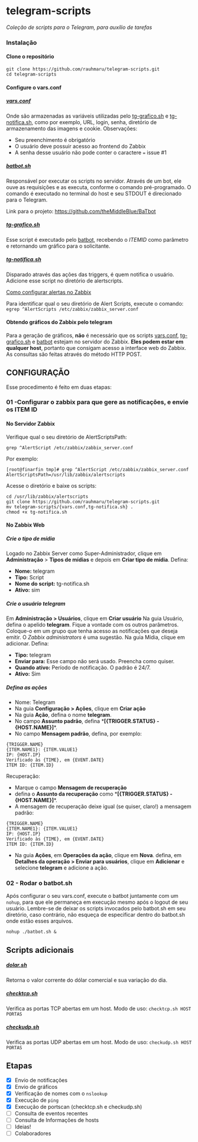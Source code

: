 # telegram-scripts

_Coleção de scripts para o Telegram, para auxílio de tarefas_

### Instalação
#### Clone o repositório
```
git clone https://github.com/rauhmaru/telegram-scripts.git
cd telegram-scripts
```
#### Configure o vars.conf

##### [vars.conf](vars.conf)
Onde são armazenadas as variáveis utilizadas pelo [tg-grafico.sh](tg-grafico.sh) e [tg-notifica.sh](tg-notifica.sh), como por exemplo, URL, login, senha, diretório de armazenamento das imagens e cookie.
Observações:
* Seu preenchimento é obrigatório
* O usuário deve possuir acesso ao frontend do Zabbix
* A senha desse usuário não pode conter o caractere ```=``` issue #1


##### [batbot.sh](batbot.sh)
Responsável por executar os scripts no servidor. Através de um bot, ele ouve as requisições e as executa, conforme o comando pré-programado. O comando é executado no terminal do host e seu STDOUT é direcionado para o Telegram.

Link para o projeto: https://github.com/theMiddleBlue/BaTbot


##### [tg-grafico.sh](tg-grafico.sh)
Esse script é executado pelo [batbot](batbot.sh), recebendo o *ITEMID* como parâmetro e retornando um gráfico para o solicitante.

##### [tg-notifica.sh](tg-notifica.sh)
Disparado através das ações das triggers, é quem notifica o usuário.
Adicione esse script no diretório de alertscripts.

[Como configurar alertas no Zabbix](https://www.zabbix.com/documentation/3.0/pt/manual/config/notifications/media/script)

Para identificar qual o seu diretório de Alert Scripts, execute o comando:
```egrep ^AlertScripts /etc/zabbix/zabbix_server.conf```


#### Obtendo gráficos do Zabbix pelo telegram
Para a geração de gráficos, **não** é necessário que os scripts [vars.conf](vars.conf), [tg-grafico.sh](tg-grafico.sh) e [batbot](batbot.sh) estejam no servidor do Zabbix. **Eles podem estar em qualquer host**, portanto que consigam acesso a interface web do Zabbix. As consultas são feitas através do método HTTP POST.

## CONFIGURAÇÃO
Esse procedimento é feito em duas etapas:
### 01 -Configurar o zabbix para que gere as notificações, e envie os ITEM ID

#### No Servidor Zabbix
Verifique qual o seu diretório de AlertScriptsPath:

`grep ^AlertScript /etc/zabbix/zabbix_server.conf`

Por exemplo:

```
[root@finarfin tmp]# grep ^AlertScript /etc/zabbix/zabbix_server.conf
AlertScriptsPath=/usr/lib/zabbix/alertscripts
```
Acesse o diretório e baixe os scripts:
```
cd /usr/lib/zabbix/alertscripts
git clone https://github.com/rauhmaru/telegram-scripts.git
mv telegram-scripts/{vars.conf,tg-notifica.sh} .
chmod +x tg-notifica.sh
```

#### No Zabbix Web
##### Crie o tipo de mídia
Logado no Zabbix Server como Super-Administrador, clique em **Administração** > **Tipos de mídias** e depois em **Criar tipo de mídia**.
Defina:
  * **Nome:** telegram
  * **Tipo:** Script
  * **Nome do script:** tg-notifica.sh
  * **Ativo:** sim

##### Crie o usuário telegram
Em **Administração > Usuários**, clique em **Criar usuário**
Na guia Usuário, defina o apelido **telegram**. Fique a vontade com os outros parâmetros. Coloque-o em um grupo que tenha acesso as notificações que deseja emitir. O _Zabbix administrators_ é uma sugestão.
Na guia Mídia, clique em adicionar. Defina:
  * **Tipo:** telegram 
  * **Enviar para:** Esse campo não será usado. Preencha como quiser.
  * **Quando ativo:** Período de notificação. O padrão é 24/7.
  * **Ativo:** Sim

##### Defina as ações
  * Nome: Telegram
  * Na guia **Configuração > Ações**, clique em **Criar ação**
  * Na guia **Ação**, defina o nome **telegram**.
  * No campo **Assunto padrão**, defina \***[{TRIGGER.STATUS} - {HOST.NAME}]**\*.
  * No campo **Mensagem padrão**, defina, por exemplo:
```
{TRIGGER.NAME}
{ITEM.NAME1}: {ITEM.VALUE1}
IP: {HOST.IP}
Verificado às {TIME}, em {EVENT.DATE}
ITEM ID: {ITEM.ID}
```
Recuperação:
* Marque o campo **Mensagem de recuperação**
* defina o **Assunto da recuperação** como \***[{TRIGGER.STATUS} - {HOST.NAME}]**\*.
* A mensagem de recuperação deixe igual (se quiser, claro!) a mensagem padrão:
```
{TRIGGER.NAME}
{ITEM.NAME1}: {ITEM.VALUE1}
IP: {HOST.IP}
Verificado às {TIME}, em {EVENT.DATE}
ITEM ID: {ITEM.ID}
```
* Na guia **Ações**, em **Operações da ação**, clique em **Nova**.
defina, em **Detalhes da operação > Enviar para usuários**, clique em **Adicionar** e selecione **telegram** e adicione a ação.

### 02 - Rodar o batbot.sh
Após configurar o seu vars.conf, execute o batbot juntamente com um `nohup`, para que ele permaneça em execução mesmo após o logout de seu usuário. Lembre-se de deixar os scripts invocados pelo batbot.sh em seu diretório, caso contrário, não esqueça de especificar dentro do batbot.sh onde estão esses arquivos.

```
nohup ./batbot.sh &
```


## Scripts adicionais

##### [dolar.sh](dolar.sh)
Retorna o valor corrente do dólar comercial e sua variação do dia.

##### [checktcp.sh](checktcp.sh)
Verifica as portas TCP abertas em um host.
Modo de uso: `checktcp.sh HOST PORTAS`

##### [checkudp.sh](checkudp.sh)
Verifica as portas UDP abertas em um host.
Modo de uso: `checkudp.sh HOST PORTAS`

## Etapas
- [x] Envio de notificações
- [x] Envio de gráficos
- [x] Verificação de nomes com o ```nslookup```
- [x] Execução de ```ping```
- [x] Execução de portscan (checktcp.sh e checkudp.sh)
- [ ] Consulta de eventos recentes
- [ ] Consulta de Informações de hosts
- [ ] Ideias!
- [ ] Colaboradores
